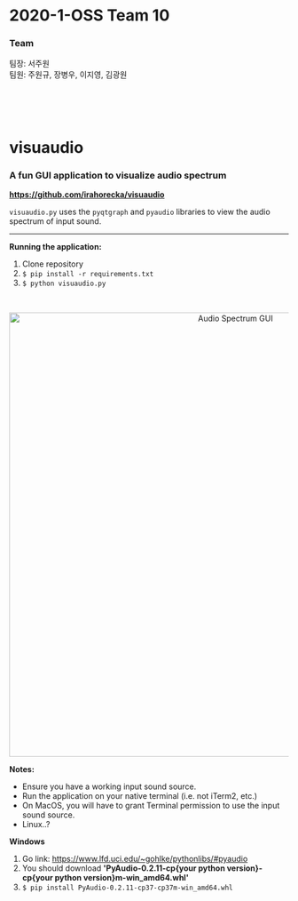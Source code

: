 # 2020-1-OSS Team 10
### **Team**
팀장: 서주원<br>
팀원: 주원규, 장병우, 이지영, 김광원

<br>
<br>
<br>

# visuaudio
### A fun GUI application to visualize audio spectrum
<b>https://github.com/irahorecka/visuaudio</b>

```visuaudio.py``` uses the ```pyqtgraph``` and ```pyaudio``` libraries to view the audio spectrum of input sound.
<hr>

<b>Running the application:</b>
1) Clone repository
2) ```$ pip install -r requirements.txt```<br>
3) ```$ python visuaudio.py```

<br>


<p align="center">
<img src=https://i.imgur.com/pIpCaUQ.png alt="Audio Spectrum GUI"
    width=800>
</p>
<b>Notes:</b>
<ul>
<li>Ensure you have a working input sound source.</li>
<li>Run the application on your native terminal (i.e. not iTerm2, etc.)</li>
<li>On MacOS, you will have to grant Terminal permission to use the input sound source.</li>
<li>Linux..?
</ul>

<b>Windows</b>
1) Go link: https://www.lfd.uci.edu/~gohlke/pythonlibs/#pyaudio<br>
2) You should download <b>'PyAudio-0.2.11-cp{your python version}-cp{your python version}m-win_amd64.whl'</b><br>
3) ```$ pip install PyAudio-0.2.11-cp37-cp37m-win_amd64.whl``` </li>

